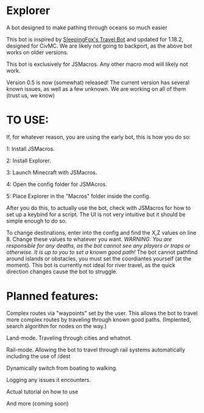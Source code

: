 # Explorer
A bot designed to make pathing through oceans so much easier

This bot is inspired by [SleepingFox's Travel Bot](https://github.com/SleepingFox8/AM-TravelBot) and updated for 1.18.2, designed for CivMC.
We are likely not going to backport, as the above bot works on older versions.

This bot is exclusively for JSMacros. Any other macro mod will likely not work.

Version 0.5 is now (somewhat) released!
The current version has several known issues, as well as a few unknown. We are working on all of them (trust us, we know)


# TO USE:

If, for whatever reason, you are using the early bot, this is how you do so:

1: Install JSMacros.

2: Install Explorer.

3: Launch Minecraft with JSMacros.

4: Open the config folder for JSMAcros.

5: Place Explorer in the "Macros" folder inside the config.

After you do this, to actually use the bot, check with JSMacros for how to set up a keybind for a script. The UI is not very intuitive but it should be
simple enough to do so.

To change destinations, enter into the config and find the X,Z values on line 8. Change these values to whatever you want.
*WARNING: You are responsible for any deaths, as the bot cannot see any players or traps or otherwise. It is up to you to set a known good path!*
The bot cannot pathfind around islands or obstacles, you must set the coordiantes yourself (at the moment).
This bot is currently not ideal for river travel, as the quick direction changes cause the bot to struggle.



# Planned features:

Complex routes via "waypoints" set by the user. This allows the bot to travel more complex routes by traveling through known good paths. (Implented, search algorithm for nodes on the way.)

Land-mode. Traveling through cities and whatnot.

Rail-mode. Allowing the bot to travel through rail systems automatically including the use of /dest

Dynamically switch from boating to walking.

Logging any issues it encounters.

Actual tutorial on how to use

And more (coming soon)
